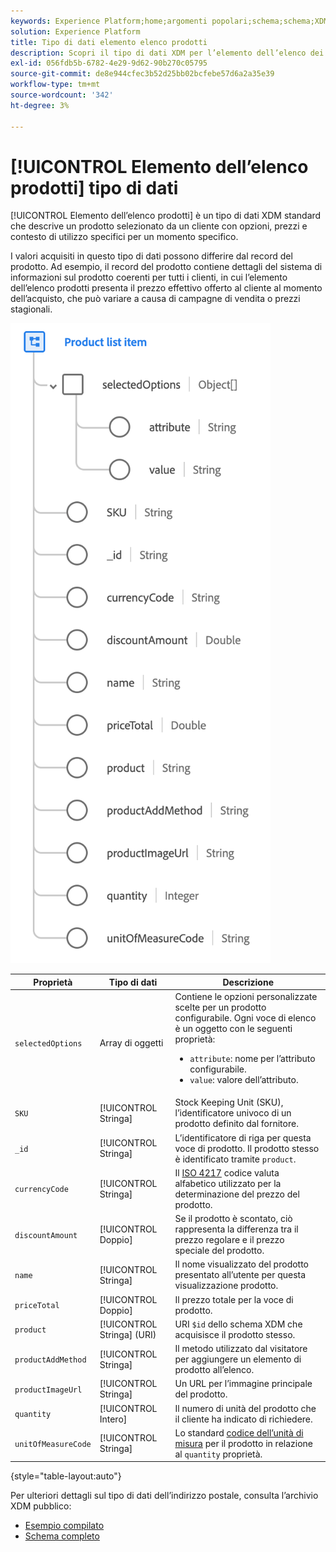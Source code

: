 ```yaml
---
keywords: Experience Platform;home;argomenti popolari;schema;schema;XDM;campi;schemi;schemi;indirizzo;xdm:address;datatype;data-type;data type;data type;
solution: Experience Platform
title: Tipo di dati elemento elenco prodotti
description: Scopri il tipo di dati XDM per l’elemento dell’elenco dei prodotti.
exl-id: 056fdb5b-6782-4e29-9d62-90b270c05795
source-git-commit: de8e944cfec3b52d25bb02bcfebe57d6a2a35e39
workflow-type: tm+mt
source-wordcount: '342'
ht-degree: 3%

---
```


# [!UICONTROL Elemento dell’elenco prodotti] tipo di dati

[!UICONTROL Elemento dell’elenco prodotti] è un tipo di dati XDM standard che descrive un prodotto selezionato da un cliente con opzioni, prezzi e contesto di utilizzo specifici per un momento specifico.

I valori acquisiti in questo tipo di dati possono differire dal record del prodotto. Ad esempio, il record del prodotto contiene dettagli del sistema di informazioni sul prodotto coerenti per tutti i clienti, in cui l’elemento dell’elenco prodotti presenta il prezzo effettivo offerto al cliente al momento dell’acquisto, che può variare a causa di campagne di vendita o prezzi stagionali.

![](../images/data-types/product-list-item.png)

| Proprietà | Tipo di dati | Descrizione |
| --- | --- | --- |
| `selectedOptions` | Array di oggetti | Contiene le opzioni personalizzate scelte per un prodotto configurabile. Ogni voce di elenco è un oggetto con le seguenti proprietà:<ul><li>`attribute`: nome per l’attributo configurabile.</li><li>`value`: valore dell’attributo.</li></ul> |
| `SKU` | [!UICONTROL Stringa] | Stock Keeping Unit (SKU), l’identificatore univoco di un prodotto definito dal fornitore. |
| `_id` | [!UICONTROL Stringa] | L’identificatore di riga per questa voce di prodotto. Il prodotto stesso è identificato tramite `product`. |
| `currencyCode` | [!UICONTROL Stringa] | Il [ISO 4217](https://www.iso.org/iso-4217-currency-codes.html) codice valuta alfabetico utilizzato per la determinazione del prezzo del prodotto. |
| `discountAmount` | [!UICONTROL Doppio] | Se il prodotto è scontato, ciò rappresenta la differenza tra il prezzo regolare e il prezzo speciale del prodotto. |
| `name` | [!UICONTROL Stringa] | Il nome visualizzato del prodotto presentato all’utente per questa visualizzazione prodotto. |
| `priceTotal` | [!UICONTROL Doppio] | Il prezzo totale per la voce di prodotto. |
| `product` | [!UICONTROL Stringa] (URI) | URI `$id` dello schema XDM che acquisisce il prodotto stesso. |
| `productAddMethod` | [!UICONTROL Stringa] | Il metodo utilizzato dal visitatore per aggiungere un elemento di prodotto all’elenco. |
| `productImageUrl` | [!UICONTROL Stringa] | Un URL per l’immagine principale del prodotto. |
| `quantity` | [!UICONTROL Intero] | Il numero di unità del prodotto che il cliente ha indicato di richiedere. |
| `unitOfMeasureCode` | [!UICONTROL Stringa] | Lo standard [codice dell’unità di misura](https://ucum.org/ucum) per il prodotto in relazione al `quantity` proprietà. |

{style="table-layout:auto"}

Per ulteriori dettagli sul tipo di dati dell’indirizzo postale, consulta l’archivio XDM pubblico:

* [Esempio compilato](https://github.com/adobe/xdm/blob/master/components/datatypes/productlistitem.example.1.json)
* [Schema completo](https://github.com/adobe/xdm/blob/master/components/datatypes/productlistitem.schema.json)
